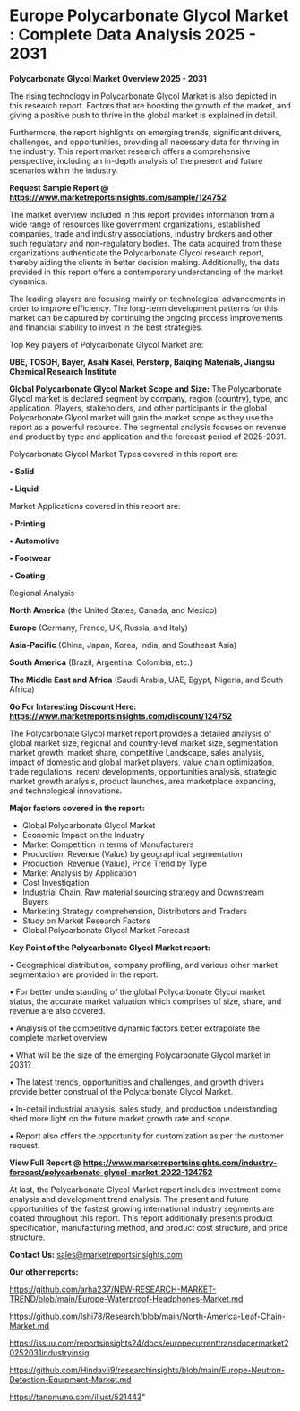 # Europe Polycarbonate Glycol Market : Complete Data Analysis 2025 - 2031

<Strong> Polycarbonate Glycol Market Overview 2025 - 2031</strong>

The rising technology in Polycarbonate Glycol Market is also depicted in this research report. Factors that are boosting the growth of the market, and giving a positive push to thrive in the global market is explained in detail.

Furthermore, the report highlights on emerging trends, significant drivers, challenges, and opportunities, providing all necessary data for thriving in the industry. This report market research offers a comprehensive perspective, including an in-depth analysis of the present and future scenarios within the industry.

<strong>Request Sample Report @ <a href=https://www.marketreportsinsights.com/sample/124752>https://www.marketreportsinsights.com/sample/124752</a></strong>

The market overview included in this report provides information from a wide range of resources like government organizations, established companies, trade and industry associations, industry brokers and other such regulatory and non-regulatory bodies. The data acquired from these organizations authenticate the Polycarbonate Glycol research report, thereby aiding the clients in better decision making. Additionally, the data provided in this report offers a contemporary understanding of the market dynamics.

The leading players are focusing mainly on technological advancements in order to improve efficiency. The long-term development patterns for this market can be captured by continuing the ongoing process improvements and financial stability to invest in the best strategies.

Top Key players of Polycarbonate Glycol Market are:

<strong>UBE, TOSOH, Bayer, Asahi Kasei, Perstorp, Baiqing Materials, Jiangsu Chemical Research Institute</strong>

<strong><b>Global Polycarbonate Glycol Market Scope and Size:</b></strong>
The Polycarbonate Glycol market is declared segment by company, region (country), type, and application. Players, stakeholders, and other participants in the global Polycarbonate Glycol market will gain the market scope as they use the report as a powerful resource. The segmental analysis focuses on revenue and product by type and application and the forecast period of 2025-2031.

Polycarbonate Glycol Market Types covered in this report are:

<strong>• Solid

• Liquid</strong>

Market Applications covered in this report are:

<strong>• Printing

• Automotive

• Footwear

• Coating</strong> 

Regional Analysis

<strong>North America</strong> (the United States, Canada, and Mexico)

<strong>Europe</strong> (Germany, France, UK, Russia, and Italy)

<strong>Asia-Pacific</strong> (China, Japan, Korea, India, and Southeast Asia)

<strong>South America</strong> (Brazil, Argentina, Colombia, etc.)

<strong>The Middle East and Africa</strong> (Saudi Arabia, UAE, Egypt, Nigeria, and South Africa)

<strong>Go For Interesting Discount Here: <a href=https://www.marketreportsinsights.com/discount/124752>https://www.marketreportsinsights.com/discount/124752</a></strong>

The Polycarbonate Glycol market report provides a detailed analysis of global market size, regional and country-level market size, segmentation market growth, market share, competitive Landscape, sales analysis, impact of domestic and global market players, value chain optimization, trade regulations, recent developments, opportunities analysis, strategic market growth analysis, product launches, area marketplace expanding, and technological innovations.

<strong><b>Major factors covered in the report:</b></strong>
<ul>
  <li>Global Polycarbonate Glycol Market </li>
  <li>Economic Impact on the Industry</li>
  <li>Market Competition in terms of Manufacturers</li>
  <li>Production, Revenue (Value) by geographical segmentation</li>
  <li>Production, Revenue (Value), Price Trend by Type</li>
  <li>Market Analysis by Application</li>
  <li>Cost Investigation</li>
  <li>Industrial Chain, Raw material sourcing strategy and Downstream Buyers</li>
  <li>Marketing Strategy comprehension, Distributors and Traders</li>
  <li>Study on Market Research Factors</li>
  <li>Global Polycarbonate Glycol Market Forecast</li>
</ul>

<strong><b>Key Point of the Polycarbonate Glycol Market report:</b></strong>

• Geographical distribution, company profiling, and various other market segmentation are provided in the report.

• For better understanding of the global Polycarbonate Glycol market status, the accurate market valuation which comprises of size, share, and revenue are also covered.

• Analysis of the competitive dynamic factors better extrapolate the complete market overview

• What will be the size of the emerging Polycarbonate Glycol market in 2031?

• The latest trends, opportunities and challenges, and growth drivers provide better construal of the Polycarbonate Glycol Market.

• In-detail industrial analysis, sales study, and production understanding shed more light on the future market growth rate and scope.

• Report also offers the opportunity for customization as per the customer request.

<strong><b>View Full Report @ <a href=https://www.marketreportsinsights.com/industry-forecast/polycarbonate-glycol-market-2022-124752>https://www.marketreportsinsights.com/industry-forecast/polycarbonate-glycol-market-2022-124752</a></b></strong>


At last, the Polycarbonate Glycol Market report includes investment come analysis and development trend analysis. The present and future opportunities of the fastest growing international industry segments are coated throughout this report. This report additionally presents product specification, manufacturing method, and product cost structure, and price structure.

<strong>Contact Us:</strong>
sales@marketreportsinsights.com

<strong>Our other reports:</strong>

<a href=https://github.com/arha237/NEW-RESEARCH-MARKET-TREND/blob/main/Europe-Waterproof-Headphones-Market.md>https://github.com/arha237/NEW-RESEARCH-MARKET-TREND/blob/main/Europe-Waterproof-Headphones-Market.md</a>

<a href=https://github.com/Ishi78/Research/blob/main/North-America-Leaf-Chain-Market.md>https://github.com/Ishi78/Research/blob/main/North-America-Leaf-Chain-Market.md</a>

<a href=https://issuu.com/reportsinsights24/docs/europecurrenttransducermarket20252031industryinsig>https://issuu.com/reportsinsights24/docs/europecurrenttransducermarket20252031industryinsig</a>

<a href=https://github.com/Hindavii9/researchinsights/blob/main/Europe-Neutron-Detection-Equipment-Market.md>https://github.com/Hindavii9/researchinsights/blob/main/Europe-Neutron-Detection-Equipment-Market.md</a>

<a href=https://tanomuno.com/illust/521443>https://tanomuno.com/illust/521443</a>"

